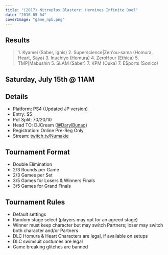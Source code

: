 ```yaml
---
title: "(2017) Nitroplus Blasterz: Heroines Infinite Duel"
date: "2016-05-04"
coverImage: "game_npb.png"
---
```


## Results

> 1\. Kyamei (Saber, Ignis) 2. Superscience|Zen'ou-sama (Homura, Heart, Saya) 3. Inuchiyo (Homura) 4. ZeroHour (Ethica) 5. TMP|Mabushin 5. SLAM (Saber) 7. KPM (Ouka) 7. E$ports (Sonico)

## Saturday, July 15th @ 11AM

## Details

- Platform: PS4 (Updated JP version)
- Entry: $5
- Pot Split: 70/20/10
- Head TO: DJCream ([@DarylBunao](https://twitter.com/DarylBunao))
- Registration: Online Pre-Reg Only
- Stream: [twitch.tv/Numakie](https://twitch.tv/numakie)

## Tournament Format

- Double Elimination
- 2/3 Rounds per Game
- 2/3 Games per Set
- 3/5 Games for Losers & Winners Finals
- 3/5 Games for Grand Finals

## Tournament Rules

- Default settings
- Random stage select (players may opt for an agreed stage)
- Winner must keep character but may switch Partners; loser may switch both character and/or Partners
- DLC Homura & Heart Characters are legal, if available on setups
- DLC swimsuit costumes are legal
- Game breaking glitches are banned
